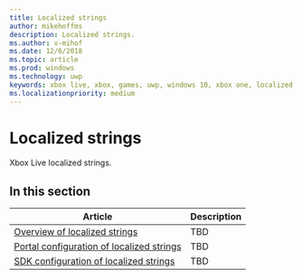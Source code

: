 ```yaml
---
title: Localized strings
author: mikehoffms
description: Localized strings.
ms.author: v-mihof
ms.date: 12/6/2018
ms.topic: article
ms.prod: windows
ms.technology: uwp
keywords: xbox live, xbox, games, uwp, windows 10, xbox one, localized strings
ms.localizationpriority: medium
---
```


# Localized strings

Xbox Live localized strings.


## In this section

| Article | Description |
|---------|-------------|
| [Overview of localized strings](localized-strings-overview.md) | TBD |
| [Portal configuration of localized strings](localized-strings-portal-config.md) | TBD |
| [SDK configuration of localized strings](localized-strings-sdk-config.md) | TBD |
